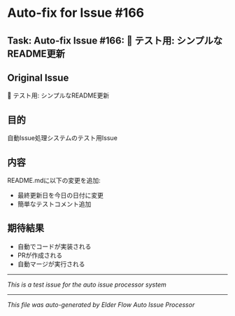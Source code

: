 # Auto-fix for Issue #166

## Task: Auto-fix Issue #166: 🧪 テスト用: シンプルなREADME更新

## Original Issue
🧪 テスト用: シンプルなREADME更新

## 目的
自動Issue処理システムのテスト用Issue

## 内容
README.mdに以下の変更を追加:
- 最終更新日を今日の日付に変更
- 簡単なテストコメント追加

## 期待結果
- 自動でコードが実装される
- PRが作成される
- 自動マージが実行される

---
*This is a test issue for the auto issue processor system*

---
*This file was auto-generated by Elder Flow Auto Issue Processor*
